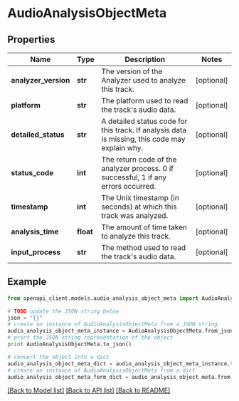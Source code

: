 # AudioAnalysisObjectMeta


## Properties
Name | Type | Description | Notes
------------ | ------------- | ------------- | -------------
**analyzer_version** | **str** | The version of the Analyzer used to analyze this track. | [optional] 
**platform** | **str** | The platform used to read the track&#39;s audio data. | [optional] 
**detailed_status** | **str** | A detailed status code for this track. If analysis data is missing, this code may explain why. | [optional] 
**status_code** | **int** | The return code of the analyzer process. 0 if successful, 1 if any errors occurred. | [optional] 
**timestamp** | **int** | The Unix timestamp (in seconds) at which this track was analyzed. | [optional] 
**analysis_time** | **float** | The amount of time taken to analyze this track. | [optional] 
**input_process** | **str** | The method used to read the track&#39;s audio data. | [optional] 

## Example

```python
from openapi_client.models.audio_analysis_object_meta import AudioAnalysisObjectMeta

# TODO update the JSON string below
json = "{}"
# create an instance of AudioAnalysisObjectMeta from a JSON string
audio_analysis_object_meta_instance = AudioAnalysisObjectMeta.from_json(json)
# print the JSON string representation of the object
print AudioAnalysisObjectMeta.to_json()

# convert the object into a dict
audio_analysis_object_meta_dict = audio_analysis_object_meta_instance.to_dict()
# create an instance of AudioAnalysisObjectMeta from a dict
audio_analysis_object_meta_form_dict = audio_analysis_object_meta.from_dict(audio_analysis_object_meta_dict)
```
[[Back to Model list]](../README.md#documentation-for-models) [[Back to API list]](../README.md#documentation-for-api-endpoints) [[Back to README]](../README.md)


